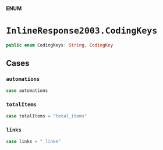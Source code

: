 **ENUM**

# `InlineResponse2003.CodingKeys`

```swift
public enum CodingKeys: String, CodingKey
```

## Cases
### `automations`

```swift
case automations
```

### `totalItems`

```swift
case totalItems = "total_items"
```

### `links`

```swift
case links = "_links"
```
